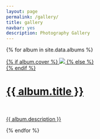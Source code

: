 ```yaml
---
layout: page
permalink: /gallery/
title: gallery
navbar: yes
description: Photography Gallery
---
```


{% for album in site.data.albums %}

<div class="project">
    <div class="thumbnail">
        <a href="/albums/{{ album.id }}">
        {% if album.cover %}
        <img class="thumbnail" src="{{ album.thumbfolder }}{{ album.cover }}"/>
        {% else %}
        <div class="thumbnail blankbox"></div>
        {% endif %}    
        <span>
            <h1>{{ album.title }}</h1>
            <br/>
            <p>{{ album.description }}</p>
        </span>
        </a>
    </div>
</div>

{% endfor %}

